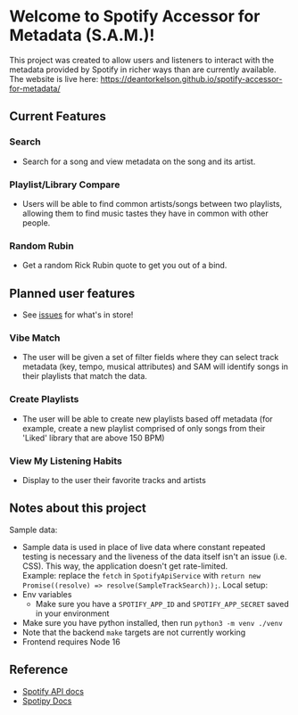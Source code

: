 # Welcome to Spotify Accessor for Metadata (S.A.M.)!

This project was created to allow users and listeners to interact with the metadata provided by Spotify in richer ways than are currently available.
The website is live here: https://deantorkelson.github.io/spotify-accessor-for-metadata/

## Current Features

### Search

- Search for a song and view metadata on the song and its artist.

### Playlist/Library Compare

- Users will be able to find common artists/songs between two playlists, allowing them to find music tastes they have in common with other people.

### Random Rubin

- Get a random Rick Rubin quote to get you out of a bind.

## Planned user features

- See [issues](https://github.com/deantorkelson/spotify-accessor-for-metadata/issues) for what's in store!

### Vibe Match

- The user will be given a set of filter fields where they can select track metadata (key, tempo, musical attributes) and SAM will identify songs in their playlists that match the data.

### Create Playlists

- The user will be able to create new playlists based off metadata (for example, create a new playlist comprised of only songs from their 'Liked' library that are above 150 BPM)

### View My Listening Habits

- Display to the user their favorite tracks and artists

## Notes about this project

Sample data:

- Sample data is used in place of live data where constant repeated testing is necessary and the liveness of the data itself isn't an issue (i.e. CSS). This way, the application doesn't get rate-limited.  
   Example: replace the `fetch` in `SpotifyApiService` with `return new Promise((resolve) => resolve(SampleTrackSearch));`.
  Local setup:
- Env variables
  - Make sure you have a `SPOTIFY_APP_ID` and `SPOTIFY_APP_SECRET` saved in your environment
- Make sure you have python installed, then run `python3 -m venv ./venv`
- Note that the backend `make` targets are not currently working
- Frontend requires Node 16

## Reference

- [Spotify API docs](https://developer.spotify.com/documentation/web-api/reference/)
- [Spotipy Docs](https://spotipy.readthedocs.io/en/2.12.0/)
